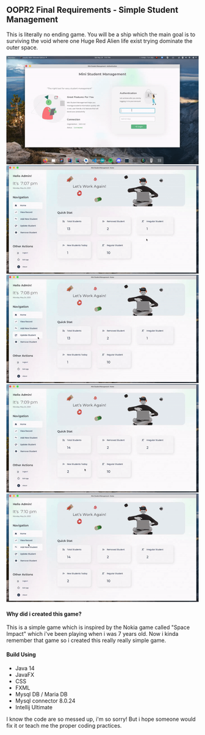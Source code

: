 ## OOPR2 Final Requirements - Simple Student Management

  This is literally no ending game. You will be a ship which the main goal is to surviving the void where one Huge Red Alien life exist trying dominate the outer space.
 
![Login](https://raw.githubusercontent.com/Jervx/Simple-Student-Management---JavaFX/main/SS/login-animated.gif)
![Table & Search](https://raw.githubusercontent.com/Jervx/Simple-Student-Management---JavaFX/main/SS/table%20%26%20search.gif)
![Add New Student](https://raw.githubusercontent.com/Jervx/Simple-Student-Management---JavaFX/main/SS/add-animated.gif)
![Update Student](https://raw.githubusercontent.com/Jervx/Simple-Student-Management---JavaFX/main/SS/update%20-%20animated.gif)
![Delete Student](https://raw.githubusercontent.com/Jervx/Simple-Student-Management---JavaFX/main/SS/delete%20-%20animated.gif)


#### Why did i created this game?

  This is a simple game which is inspired by the Nokia game called "Space Impact" which i've been playing when i was 7 years old. Now i kinda remember
  that game so i created this really really simple game.

#### Build Using
  - Java 14
  - JavaFX
  - CSS
  - FXML
  - Mysql DB / Maria DB
  - Mysql connector 8.0.24
  - Intellij Ultimate


I know the code are so messed up, i'm so sorry! But i hope someone would fix it or teach me the proper coding practices.
